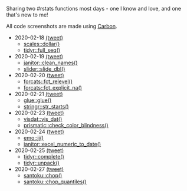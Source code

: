 Sharing two #rstats functions most days - one I know and love, and one that's new to me!

All code screenshots are made using [Carbon](https://carbon.now.sh/).

* 2020-02-18 [(tweet)](https://twitter.com/sharlagelfand/status/1229984121239285761)
    * [scales::dollar()](https://github.com/sharlagelfand/twofunctionsmostdays/tree/master/2020-02-18#scalesdollar---i-know-this-one)
    * [tidyr::full_seq()](https://github.com/sharlagelfand/twofunctionsmostdays/tree/master/2020-02-18#tidyrfull_seq---new-to-me)
* 2020-02-19 [(tweet)](https://twitter.com/sharlagelfand/status/1230213259736813569)
    * [janitor::clean_names()](https://github.com/sharlagelfand/twofunctionsmostdays/tree/master/2020-02-19#janitorclean_names---i-know-this-one)
    * [slider::slide_dbl()](https://github.com/sharlagelfand/twofunctionsmostdays/tree/master/2020-02-19#sliderslide_dbl---new-to-me)
* 2020-02-20 [(tweet)](https://twitter.com/sharlagelfand/status/1230546703645904896)
    * [forcats::fct_relevel()](https://github.com/sharlagelfand/twofunctionsmostdays/tree/master/2020-02-20#forcatsfct_relevel---i-know-this-one)
    * [forcats::fct_explicit_na()](https://github.com/sharlagelfand/twofunctionsmostdays/tree/master/2020-02-20#forcatsfct_explicit_na---new-to-me)
* 2020-02-21 [(tweet)]()
    * [glue::glue()](https://github.com/sharlagelfand/twofunctionsmostdays/tree/master/2020-02-21#glueglue)
    * [stringr::str_starts()](https://github.com/sharlagelfand/twofunctionsmostdays/tree/master/2020-02-21#stringrstr_starts)
* 2020-02-23 [(tweet)](https://twitter.com/sharlagelfand/status/1231657192316690432)
    * [visdat::vis_dat()](https://github.com/sharlagelfand/twofunctionsmostdays/tree/master/2020-02-23#visdatvis_dat)
    * [prismatic::check_color_blindness()](https://github.com/sharlagelfand/twofunctionsmostdays/tree/master/2020-02-23#prismaticcheck_color_blindness)
* 2020-02-24 [(tweet)](https://twitter.com/sharlagelfand/status/1232135187808563201)
    * [emo::ji()](https://github.com/sharlagelfand/twofunctionsmostdays/tree/master/2020-02-24#emoji)
    * [janitor::excel_numeric_to_date()](https://github.com/sharlagelfand/twofunctionsmostdays/tree/master/2020-02-24#janitorexcel_numeric_to_date)
* 2020-02-25 [(tweet)](https://twitter.com/sharlagelfand/status/1232369103425482756)
    * [tidyr::complete()](https://github.com/sharlagelfand/twofunctionsmostdays/tree/master/2020-02-25#tidyrcomplete)
    * [tidyr::unpack()](https://github.com/sharlagelfand/twofunctionsmostdays/tree/master/2020-02-25#tidyrunpack)
* 2020-02-27 [(tweet)]()
    * [santoku::chop()](https://github.com/sharlagelfand/twofunctionsmostdays/tree/master/2020-02-27#santokuchop)
    * [santoku::chop_quantiles()](https://github.com/sharlagelfand/twofunctionsmostdays/tree/master/2020-02-27#santokuchop_quantiles)
